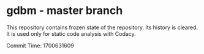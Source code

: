 # gdbm - master branch

This repository contains frozen state of the repository.
Its history is cleared. It is used only for static code
analysis with Codacy.

Commit Time: 1700631609